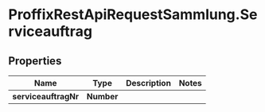 # ProffixRestApiRequestSammlung.Serviceauftrag

## Properties
Name | Type | Description | Notes
------------ | ------------- | ------------- | -------------
**serviceauftragNr** | **Number** |  | 


